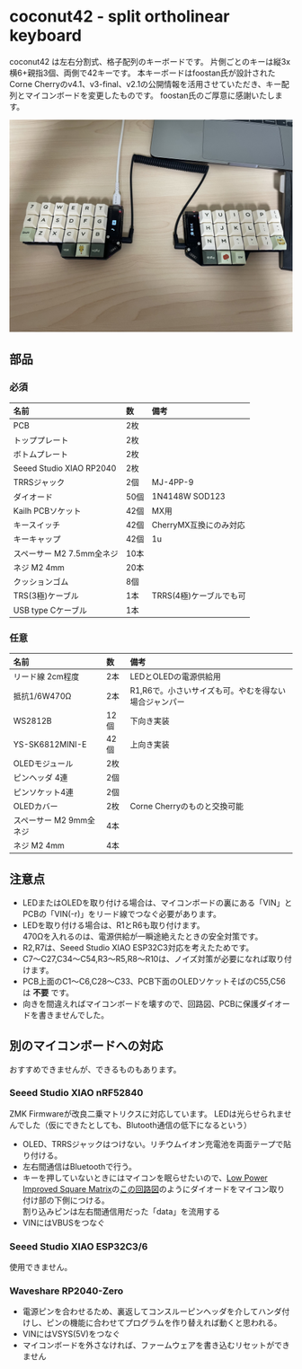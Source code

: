 # coconut42 - split ortholinear keyboard
coconut42 は左右分割式、格子配列のキーボードです。
片側ごとのキーは縦3x横6+親指3個、両側で42キーです。
本キーボードはfoostan氏が設計されたCorne Cherryのv4.1、v3-final、v2.1の公開情報を活用させていただき、キー配列とマイコンボードを変更したものです。
foostan氏のご厚意に感謝いたします。

![coconut42](images/IMG_0189.jpeg)

## 部品
### 必須
|名前|数|備考|
|:-|:-|:-|
|PCB|2枚||
|トッププレート|2枚||
|ボトムプレート|2枚||
|Seeed Studio XIAO RP2040|2枚||
|TRRSジャック|2個|MJ-4PP-9|
|ダイオード|50個|1N4148W SOD123|
|Kailh PCBソケット|42個|MX用|
|キースイッチ|42個|CherryMX互換にのみ対応 |
|キーキャップ|42個|1u|
|スペーサー M2 7.5mm全ネジ|10本||
|ネジ M2 4mm|20本||
|クッションゴム|8個||
|TRS(3極)ケーブル|1本|TRRS(4極)ケーブルでも可 |
|USB type Cケーブル |1本||
### 任意
| 名前 | 数 | 備考 |
|:-|:-|:-|
|リード線 2cm程度|2本|LEDとOLEDの電源供給用|
|抵抗1/6W470Ω|2本|R1,R6で。小さいサイズも可。やむを得ない場合ジャンパー|
|WS2812B|12個|下向き実装|
|YS-SK6812MINI-E|42個|上向き実装|
|OLEDモジュール|2枚||
|ピンヘッダ 4連|2個||
|ピンソケット4連|2個||
|OLEDカバー|2枚|Corne Cherryのものと交換可能|
|スペーサー M2 9mm全ネジ|4本||
|ネジ M2 4mm|4本||
## 注意点
* LEDまたはOLEDを取り付ける場合は、マイコンボードの裏にある「VIN」とPCBの「VIN(-r)」をリード線でつなぐ必要があります。
* LEDを取り付ける場合は、R1とR6も取り付けます。  
470Ωを入れるのは、電源供給が一瞬途絶えたときの安全対策です。
* R2,R7は、Seeed Studio XIAO ESP32C3対応を考えたためです。
* C7〜C27,C34〜C54,R3〜R5,R8〜R10は、ノイズ対策が必要になれば取り付けます。
* PCB上面のC1〜C6,C28〜C33、PCB下面のOLEDソケットそばのC55,C56は __不要__ です。
* 向きを間違えればマイコンボードを壊すので、回路図、PCBに保護ダイオードを書きませんでした。
## 別のマイコンボードへの対応
おすすめできませんが、できるものもあります。
### Seeed Studio XIAO nRF52840
ZMK Firmwareが改良二乗マトリクスに対応しています。
LEDは光らせられませんでした（仮にできたとしても、Blutooth通信の低下になるという）
* OLED、TRRSジャックはつけない。リチウムイオン充電池を両面テープで貼り付ける。
* 左右間通信はBluetoothで行う。
* キーを押していないときにはマイコンを眠らせたいので、[Low Power Improved Square Matrix](https://kbd.news/Low-Power-Improved-Square-Matrix-1810.html)の[この回路図](https://kbd.news/pic/article/1810/4-pin-improved-square-matrix-low-power.png)のようにダイオードをマイコン取り付け部の下側につける。  
割り込みピンは左右間通信用だった「data」を流用する
* VINにはVBUSをつなぐ
### Seeed Studio XIAO ESP32C3/6
使用できません。
### Waveshare RP2040-Zero
* 電源ピンを合わせるため、裏返してコンスルーピンヘッダを介してハンダ付けし、ピンの機能に合わせてプログラムを作り替えれば動くと思われる。
* VINにはVSYS(5V)をつなぐ
* マイコンボードを外さなければ、ファームウェアを書き込むリセットができません
